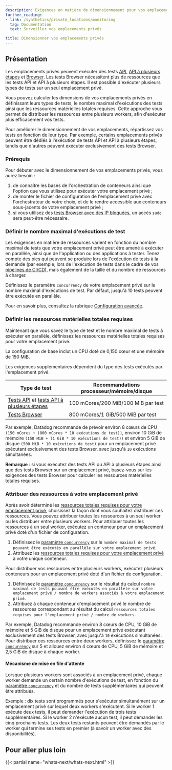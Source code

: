 ```yaml
---
description: Exigences en matière de dimensionnement pour vos emplacements privés
further_reading:
- link: /synthetics/private_locations/monitoring
  tag: Documentation
  text: Surveiller vos emplacements privés

title: Dimensionner vos emplacements privés
---
```


## Présentation

Les emplacements privés peuvent exécuter des tests [API][1], [API à plusieurs étapes][2] et [Browser][3]. Les tests Browser nécessitent plus de ressources que les tests API et API à plusieurs étapes. Il est possible d'exécuter plusieurs types de tests sur un seul emplacement privé.

Vous pouvez calculer les dimensions de vos emplacements privés en définissant leurs types de tests, le nombre maximal d'exécutions des tests ainsi que les ressources matérielles totales requises. Cette approche vous permet de distribuer les ressources entre plusieurs workers, afin d'exécuter plus efficacement vos tests.

Pour améliorer le dimensionnement de vos emplacements, répartissez vos tests en fonction de leur type. Par exemple, certains emplacements privés peuvent être dédiés à l'exécution de tests API et API à plusieurs étapes, tandis que d'autres peuvent exécuter exclusivement des tests Browser.

### Prérequis

Pour débuter avec le dimensionnement de vos emplacements privés, vous aurez besoin :

1. de connaître les bases de l'orchestration de conteneurs ainsi que l'option que vous utilisez pour exécuter votre emplacement privé ;
2. de monter le fichier de configuration de l'emplacement privé avec l'orchestrateur de votre choix, et de le rendre accessible aux conteneurs sous-jacents de votre emplacement privé ;
3. si vous utilisez des [tests Browser avec des IP bloquées][4], un accès `sudo` sera peut-être nécessaire.

### Définir le nombre maximal d'exécutions de test

Les exigences en matière de ressources varient en fonction du nombre maximal de tests que votre emplacement privé peut être amené à exécuter en parallèle, ainsi que de l'application ou des applications à tester. Tenez compte des pics qui peuvent se produire lors de l'exécution de tests à la demande (par exemple, lors de l'exécution de tests dans le cadre de vos [pipelines de CI/CD][5]), mais également de la taille et du nombre de ressources à charger.

Définissez le paramètre `concurrency` de votre emplacement privé sur le nombre maximal d'exécutions de test. Par défaut, jusqu'à 10 tests peuvent être exécutés en parallèle.

Pour en savoir plus, consultez la rubrique [Configuration avancée][4].

### Définir les ressources matérielles totales requises

Maintenant que vous savez le type de test et le nombre maximal de tests à exécuter en parallèle, définissez les ressources matérielles totales requises pour votre emplacement privé.

La configuration de base inclut un CPU doté de 0,150 cœur et une mémoire de 150 MiB.

Les exigences supplémentaires dépendent du type des tests exécutés par l'emplacement privé.

| Type de test                                     | Recommandations processeur/mémoire/disque    |
| --------------------------------------------- | --------------------------------- |
| [Tests API][1] et [tests API à plusieurs étapes][2] | 100 mCores/200 MiB/100 MiB par test   |
| [Tests Browser][3]                           | 800 mCores/1 GiB/500 MiB par test |

Par exemple, Datadog recommande de prévoir environ 8 cœurs de CPU `(150 mCores + (800 mCores * 10 exécutions de test))`, environ 10 GiB de mémoire `(150 MiB + (1 GiB * 10 exécutions de test))` et environ 5 GiB de disque `(500 MiB * 10 exécutions de test)` pour un emplacement privé exécutant exclusivement des tests Browser, avec jusqu'à `10` exécutions simultanées.

**Remarque** : si vous exécutez des tests API ou API à plusieurs étapes ainsi que des tests Browser sur un emplacement privé, basez-vous sur les exigences des tests Browser pour calculer les ressources matérielles totales requises.

### Attribuer des ressources à votre emplacement privé

Après avoir déterminé les [ressources totales requises pour votre emplacement privé](#definir-les-ressources-materielles-totales-requises), choisissez la façon dont vous souhaitez distribuer ces ressources. Vous pouvez attribuer toutes les ressources à un seul worker ou les distribuer entre plusieurs workers. Pour attribuer toutes les ressources à un seul worker, exécutez un conteneur pour un emplacement privé doté d'un fichier de configuration.
1. Définissez le [paramètre `concurrency`][4] sur le `nombre maximal de tests pouvant être exécutés en parallèle sur votre emplacement privé`.
2. Attribuez les [ressources totales requises pour votre emplacement privé](#definir-les-ressources-materielles-totales-requises) à votre unique conteneur.

Pour distribuer vos ressources entre plusieurs workers, exécutez plusieurs conteneurs pour un emplacement privé doté d'un fichier de configuration.

 1. Définissez le [paramètre `concurrency`][4] sur le résultat du calcul `nombre maximal de tests pouvant être exécutés en parallèle sur votre emplacement privé / nombre de workers associés à votre emplacement privé`.
 2. Attribuez à chaque conteneur d'emplacement privé le nombre de ressources correspondant au résultat du calcul `ressources totales requises pour l'emplacement privé / nombre de workers`.


Par exemple, Datadog recommande environ 8 cœurs de CPU, 10 GiB de mémoire et 5 GiB de disque pour un emplacement privé exécutant exclusivement des tests Browser, avec jusqu'à `10` exécutions simultanées. Pour distribuer ces ressources entre deux workers, définissez le [paramètre `concurrency`][4] sur 5 et allouez environ 4 cœurs de CPU, 5 GiB de mémoire et 2,5 GiB de disque à chaque worker.

#### Mécanisme de mise en file d'attente

Lorsque plusieurs workers sont associés à un emplacement privé, chaque worker demande un certain nombre d'exécutions de test, en fonction du [paramètre `concurrency`][4] et du nombre de tests supplémentaires qui peuvent être attribués.

Exemple : dix tests sont programmés pour s'exécuter simultanément sur un emplacement privé sur lequel deux workers s'exécutent. Si le worker 1 exécute deux tests, il peut demander l'exécution de trois tests supplémentaires. Si le worker 2 n'exécute aucun test, il peut demander les cinq prochains tests. Les deux tests restants peuvent être demandés par le worker qui termine ses tests en premier (à savoir un worker avec des disponibilités).

## Pour aller plus loin

{{< partial name="whats-next/whats-next.html" >}}

[1]: /fr/synthetics/api_tests/
[2]: /fr/synthetics/multistep?tab=requestoptions
[3]: /fr/synthetics/browser_tests/?tab=requestoptions
[4]: /fr/synthetics/private_locations/configuration#advanced-configuration
[5]: /fr/synthetics/cicd_integrations
